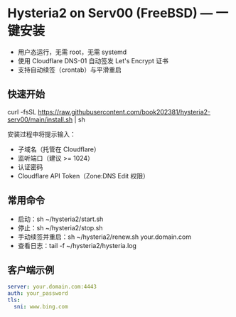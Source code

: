 # Hysteria2 on Serv00 (FreeBSD) — 一键安装

- 用户态运行，无需 root，无需 systemd
- 使用 Cloudflare DNS-01 自动签发 Let's Encrypt 证书
- 支持自动续签（crontab）与平滑重启

## 快速开始
curl -fsSL https://raw.githubusercontent.com/book202381/hysteria2-serv00/main/install.sh | sh

安装过程中将提示输入：
- 子域名（托管在 Cloudflare）
- 监听端口（建议 >= 1024）
- 认证密码
- Cloudflare API Token（Zone:DNS Edit 权限）

## 常用命令
- 启动：sh ~/hysteria2/start.sh
- 停止：sh ~/hysteria2/stop.sh
- 手动续签并重启：sh ~/hysteria2/renew.sh your.domain.com
- 查看日志：tail -f ~/hysteria2/hysteria.log

## 客户端示例
```yaml
server: your.domain.com:4443
auth: your_password
tls:
  sni: www.bing.com
